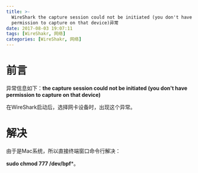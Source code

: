 ```yaml
---
title: >-
  WireShark the capture session could not be initiated (you don't have
  permission to capture on that device)异常
date: 2017-08-03 19:07:11
tags: [WireShakr, 网络]
categories: [WireShakr, 网络]
---
```


# 前言

异常信息如下：**the capture session could not be initiated (you don't have permission to capture on that device)**

在WireShark启动后，选择网卡设备时，出现这个异常。



# 解决

由于是Mac系统，所以直接终端窗口命令行解决：

**sudo chmod 777 /dev/bpf***。

